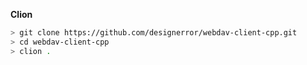 
**Clion**

```bash
> git clone https://github.com/designerror/webdav-client-cpp.git
> cd webdav-client-cpp
> clion .
```
